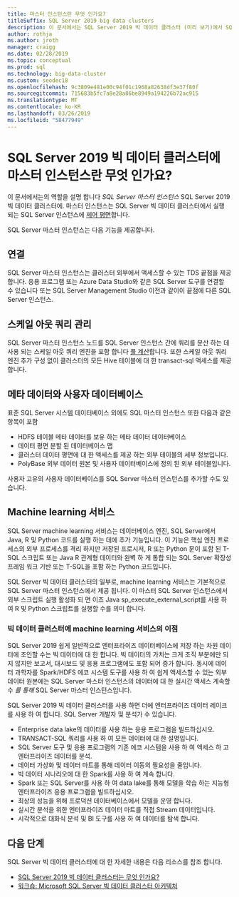 ```yaml
---
title: 마스터 인스턴스란 무엇 인가요?
titleSuffix: SQL Server 2019 big data clusters
description: 이 문서에서는 SQL Server 2019 빅 데이터 클러스터 (미리 보기)에서 SQL Server 마스터 인스턴스를 설명 합니다.
author: rothja
ms.author: jroth
manager: craigg
ms.date: 02/28/2019
ms.topic: conceptual
ms.prod: sql
ms.technology: big-data-cluster
ms.custom: seodec18
ms.openlocfilehash: 9c3809e481e00c94f01c1968a82638df3e37f80f
ms.sourcegitcommit: 715683b5fc7a8e28a86be8949a194226b72ac915
ms.translationtype: MT
ms.contentlocale: ko-KR
ms.lasthandoff: 03/26/2019
ms.locfileid: "58477949"
---
```

# <a name="what-is-the-master-instance-in-a-sql-server-2019-big-data-cluster"></a>SQL Server 2019 빅 데이터 클러스터에 마스터 인스턴스란 무엇 인가요?

이 문서에서는의 역할을 설명 합니다 *SQL Server 마스터 인스턴스* SQL Server 2019 빅 데이터 클러스터에. 마스터 인스턴스는 SQL Server 빅 데이터 클러스터에서 실행 되는 SQL Server 인스턴스에 [제어 평면](big-data-cluster-overview.md#controlplane)합니다.

SQL Server 마스터 인스턴스는 다음 기능을 제공합니다.

## <a name="connectivity"></a>연결

SQL Server 마스터 인스턴스는 클러스터 외부에서 액세스할 수 있는 TDS 끝점을 제공합니다. 응용 프로그램 또는 Azure Data Studio와 같은 SQL Server 도구를 연결할 수 있습니다 또는 SQL Server Management Studio 이전과 같이이 끝점에 다른 SQL Server 인스턴스.

## <a name="scale-out-query-management"></a>스케일 아웃 쿼리 관리

SQL Server 마스터 인스턴스 노드를 SQL Server 인스턴스 간에 쿼리를 분산 하는 데 사용 되는 스케일 아웃 쿼리 엔진을 포함 합니다 [풀 계산](concept-compute-pool.md)합니다. 또한 스케일 아웃 쿼리 엔진 추가 구성 없이 클러스터의 모든 Hive 테이블에 대 한 transact-sql 액세스를 제공합니다.

## <a name="metadata-and-user-databases"></a>메타 데이터와 사용자 데이터베이스

표준 SQL Server 시스템 데이터베이스 외에도 SQL 마스터 인스턴스 또한 다음과 같은 항목이 포함

- HDFS 테이블 메타 데이터를 보유 하는 메타 데이터 데이터베이스
- 데이터 평면 분할 된 데이터베이스 맵
- 클러스터 데이터 평면에 대 한 액세스를 제공 하는 외부 테이블의 세부 정보입니다.
- PolyBase 외부 데이터 원본 및 사용자 데이터베이스에 정의 된 외부 테이블입니다.

사용자 고유의 사용자 데이터베이스를 SQL Server 마스터 인스턴스를 추가할 수도 있습니다.

## <a name="machine-learning-services"></a>Machine learning 서비스

SQL Server machine learning 서비스는 데이터베이스 엔진, SQL Server에서 Java, R 및 Python 코드를 실행 하는 데에 추가 기능입니다. 이 기능은 핵심 엔진 프로세스의 외부 프로세스를 격리 하지만 저장된 프로시저, R 또는 Python 문이 포함 된 T-SQL 스크립트 또는 Java R 관계형 데이터와 완벽 하 게 통합 되는 SQL Server 확장성 프레임 워크 기반 또는 T-SQL을 포함 하는 Python 코드입니다.

SQL Server 빅 데이터 클러스터의 일부로, machine learning 서비스는 기본적으로 SQL Server 마스터 인스턴스에서 제공 됩니다. 이 마스터 SQL Server 인스턴스에서 외부 스크립트 실행 활성화 되 면 이죠 Java sp_execute_external_script를 사용 하 여 R 및 Python 스크립트를 실행할 수를 의미 합니다.

### <a name="advantages-of-machine-learning-services-in-a-big-data-cluster"></a>빅 데이터 클러스터에 machine learning 서비스의 이점

SQL Server 2019 쉽게 일반적으로 엔터프라이즈 데이터베이스에 저장 하는 차원 데이터에 조인할 수는 빅 데이터에 대 한 합니다. 빅 데이터의 가치는 크게 조직 부분에만 되지 않지만 보고서, 대시보드 및 응용 프로그램에도 포함 되어 증가 합니다. 동시에 데이터 과학자를 Spark/HDFS 에코 시스템 도구를 사용 하 여 쉽게 액세스할 수 있는 외부 데이터 원본에는 SQL Server 마스터 인스턴스의 데이터에 대 한 실시간 액세스 계속할 수 _를 통해_ SQL Server 마스터 인스턴스입니다.

SQL Server 2019 빅 데이터 클러스터를 사용 하면 더에 엔터프라이즈 데이터 레이크를 사용 하 여 합니다. SQL Server 개발자 및 분석가 수 있습니다.

* Enterprise data lake의 데이터를 사용 하는 응용 프로그램을 빌드하십시오.
* TRANSACT-SQL 쿼리를 사용 하 여 모든 데이터에 대 한 설명입니다.
* SQL Server 도구 및 응용 프로그램의 기존 에코 시스템을 사용 하 여 액세스 하 고 엔터프라이즈 데이터를 분석.
* 데이터 가상화 및 데이터 마트를 통해 데이터 이동의 필요성을 줄입니다.
* 빅 데이터 시나리오에 대 한 Spark를 사용 하 여 계속 합니다.
* Spark 또는 SQL Server를 사용 하 여 data lake를 통해 모델을 학습 하는 지능형 엔터프라이즈 응용 프로그램을 빌드하십시오.
* 최상의 성능을 위해 프로덕션 데이터베이스에서 모델을 운영 합니다.
* 실시간 분석을 위한 엔터프라이즈 데이터 마트를 직접 Stream 데이터입니다.
* 시각적으로 대화식 분석 및 BI 도구를 사용 하 여 데이터를 탐색 합니다.

## <a name="next-steps"></a>다음 단계

SQL Server 빅 데이터 클러스터에 대 한 자세한 내용은 다음 리소스를 참조 합니다.

- [SQL Server 2019 빅 데이터 클러스터는 무엇 인가요?](big-data-cluster-overview.md)
- [워크숍: Microsoft SQL Server 빅 데이터 클러스터 아키텍처](https://github.com/Microsoft/sqlworkshops/tree/master/sqlserver2019bigdataclusters)
